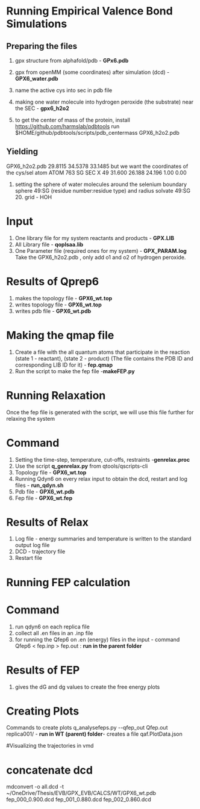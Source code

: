 # Running Empirical Valence Bond Simulations 


## Preparing the files

1. gpx structure from  alphafold/pdb - **GPx6.pdb**

2. gpx from openMM (some coordinates) after simulation (dcd) - **GPX6_water.pdb**

3. name the active cys into sec in pdb file

4. making one water molecule into hydrogen peroxide (the substrate) near the SEC - **gpx6_h2o2**

5. to get the center of mass of the protein, install https://github.com/harmslab/pdbtools 
run $HOME/github/pdbtools/scripts/pdb_centermass GPX6_h2o2.pdb

##   Yielding
GPX6_h2o2.pdb    29.8115   34.5378   33.1485
but we want the coordinates of the cys/sel atom
ATOM    763  SG  SEC X  49      31.600  26.188  24.196  1.00  0.00

1. setting the sphere of water molecules around the selenium
boundary sphere 49:SG (residue number:residue type) and radius
solvate 49:SG 20.  grid - HOH

# Input
1. One library file for my system reactants and products - **GPX.LIB**
2. All Library file - **qoplsaa.lib**
3. One Parameter file (required ones for my system) - **GPX_PARAM.log**
Take the GPX6_h2o2.pdb , only add o1 and o2 of hydrogen peroxide.

# Results of Qprep6

1. makes the topology file - **GPX6_wt.top**
2. writes topology file - **GPX6_wt.top**
3. writes pdb file -  **GPX6_wt.pdb**


# Making the qmap file

1. Create a file with the all quantum atoms that participate in the reaction (state 1 - reactant), (state 2 - product) (The file contains the PDB ID and corresponding LIB ID for it) - **fep.qmap**
2. Run the script to make the fep file -**makeFEP.py**

# Running Relaxation

Once the fep file is generated with the script, we will use this file further for relaxing the system

# Command
1. Setting the time-step, temperature, cut-offs, restraints -**genrelax.proc**
2. Use the script **q_genrelax.py** from qtools/qscripts-cli
3. Topology file - **GPX6_wt.top**
4. Running Qdyn6 on every relax input to obtain the dcd, restart and log files - **run_qdyn.sh**
5. Pdb file - **GPX6_wt.pdb**
6. Fep file - **GPX6_wt.fep**

# Results of Relax 

1. Log file - energy summaries and temperature is written to the standard output log file
2. DCD - trajectory file
3. Restart file

# Running FEP calculation

# Command
1. run qdyn6 on each replica file
2. collect all .en files in an .inp file
3. for running the Qfep6 on .en (energy) files in the input - command Qfep6 < fep.inp > fep.out : **run in the parent folder**
 
# Results of FEP
1. gives the dG and dg values to create the free energy plots

# Creating Plots

Commands to create plots
q_analysefeps.py --qfep_out Qfep.out replica001/ - **run in WT (parent) folder**-  creates a file qaf.PlotData.json

#Visualizing the trajectories in vmd

# concatenate dcd
mdconvert -o all.dcd -t ~/OneDrive/Thesis/EVB/GPX_EVB/CALCS/WT/GPX6_wt.pdb fep_000_0.900.dcd fep_001_0.880.dcd fep_002_0.860.dcd 

